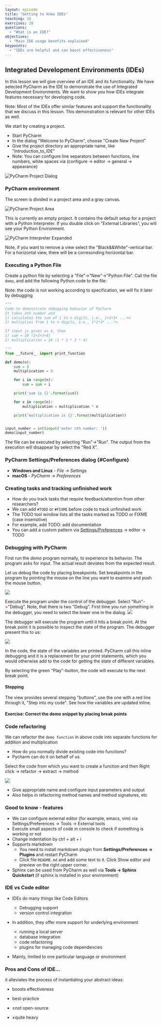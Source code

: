 ```yaml
---
layout: episode
title: "Getting to know IDEs"
teaching: 10
exercises: 20
questions:
  - "What is an IDE?"
objectives:
  - "Main IDE usage benefits explained"
keypoints:
  - "IDEs are helpful and can boost effectiveness"
---
```


## Integrated Development Environments (IDEs)

In this lesson we will give overview of an IDE and its functionality. We have selected PyCharm as the IDE to demonstrate the use of Integrated Development Environments. We want to show you how
IDEs integrate features necessary for developing code.

Note: Most of the IDEs offer similar features and support the functionality that we discuss in this lesson. This demonstration is relevant
for other IDEs as well.

We start by creating a project.
 - Start PyCharm
 - In the dialog "Welcome to PyCharm", choose "Create New Project"
 - Give the project directory an appropriate name, like "Introduction_to_IDE"
 - Note: You can configure line separators between functions, line numbers, white spaces via (configure -> editor -> general -> appearance)

![PyCharm Project Dialog](../img/PyC_proj_dialog.png)

### PyCharm environment
The screen is divided in a project area and a gray canvas.

![PyCharm Project Area](../img/ide_introduction.png)

This is currently an empty project. It contains the default setup for a project with a Python Interpreter.
If you double click on "External Libraries", you will see your Python Environment.

![PyCharm Interpreter Expanded](../img/ide_introduction_libraries.png)

Note, if you want to remove a view select the "Black&&White"-vertical bar. For a horizontal view,
there will be a corresonding horizontal bar.

### Executing a Python File

Create a python file by selecting a "File"->"New"->"Python File". Call the file `demo`, and add the following
Python code to the file:

Note: the code is not working according to specification, we will fix it later by debugging

```python
"""
Code to demonstrate debugging behavior of PyCharm
It takes nth number and
1) calculates the sum of 1 to n digits, i.e., 1+2+3+ ...+n
2) multiplies from 1 to n digits, i.e., 1*2*3* ...*n

If input is given as 4, then
1) sum = 10 (1+2+3+4)
2) multiplication = 24 (1 * 2 * 3 * 4)

"""
from __future__ import print_function

def demo(n):
    sum = 0
    multiplication = 0

    for i in range(n):
        sum = sum + i

    print('sum is {}'.format(sum))

    for x in range(n):
        multiplication = multiplication * n

    print('multiplication is {}'.format(multiplication))


input_number = int(input('enter nth number: '))
demo(input_number)
```

The file can be executed by selecting "Run"->"Run". The output from the execution will disappear
by select the "Red X".

### PyCharm Settings/Preferences dialog {#Configure}

- **Windows and Linux** - *File -> Settings* 
- **macOS** - *PyCharm -> Preferences*

### Creating tasks and tracking unfinished work
- How do you track tasks that require feedback/attention from other researchers?
- We can add `#TODO` or `#FIXME` before code to track unfinshed work
- The TODO tool window lists all the tasks marked as TODO or FIXME (case insensitive)
- For example, add TODO: add documentation 
- You can add a custom pattern via [Settings/Preferences](#Configure) -> editor -> TODO

### Debugging with PyCharm

First run the *demo* program normally, to experience its behavior. The program asks for input.
The actual result deviates from the expected result.

Let us debug the code by placing breakpoints. Set breakpoints in the program by pointing
the mouse on the line you want to examine and push the mouse button.

![](../img/pycharm_set_bp.png)

Execute the program under the control of the debugger. Select "Run"->"Debug". Note, that
there is two "Debug". First time you run something in the debugger, you need to select
the lower one in the dialog.
![](../img/PyC_dbx_dbxselect.png)

The debugger will execute the program until it hits a break point. At the break point it is
possible to inspect the state of the program. The debugger present this to us:

![](../img/pycharm_demo_bp.png)

In the code, the state of the variables are printed. PyCharm call this inline debugging and it
is a replacement for your print statements, which you would otherwise add to the code for
getting the state of different variables.

By selecting the green "Play"-button, the code will execute to the next break point. 

#### Stepping
The view provides several stepping "buttons", use the
one with a red line through it, "Step into my code".  See how the variables are updated inline.

#### Exercise: Correct the demo snippet by placing break points


### Code refactoring

We can refactor the `demo function` in above code into separate functions for addition and multiplication
- How do you normally divide existing code into functions?
- Pycharm can do it on behalf of us

Select the code from which you want to create a function and then Right click -> refactor -> extract -> method

![](../img/ide_code_refactoring.png)

- Give appropriate name and configure input parameters and output
- Also helps in refactoring method names and method signatures, etc

### Good to know - features

- We can configure external editor (for example, emacs, vim) via Settings/Preferences -> Tools -> External tools
- Execute small aspects of code in console to check if something is working or not
- Change indentation by ctrl + alt + i
- Supports markdown
    - You need to install markdown plugin from **Settings/Preferences -> Plugins** and restart PyCharm
    - Click file `README.md` and add some text to it. Click Show editor and preview on the right upper corner.
- Sphinx can be used from PyCharm as well via **Tools -> Sphinx Quickstart** (if sphinx is installed in your environment) 

### IDE vs Code editor

- IDEs do many things like Code Editors
    - Debugging support
    - version control integration

- In addition, they offer more support for underlying environment
    - running a local server
    - database integration
    - code refactoring
    - plugins for managing code dependencies

- Mainly, limited to one particular language or environment

### Pros and Cons of IDE...
it alleviates the process of instantiating your abstract ideas:
- boosts effectiveness
- best-practice

- ±not open-source
- ±quite heavy
